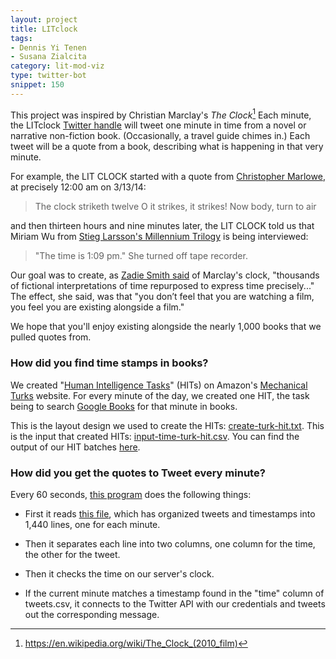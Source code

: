 ```yaml
---
layout: project
title: LITclock
tags:
- Dennis Yi Tenen
- Susana Zialcita
category: lit-mod-viz
type: twitter-bot
snippet: 150
---
```


This project was inspired by Christian Marclay's *The Clock*[^1]  Each minute,
the LITclock [Twitter handle](https://twitter.com/LITclock) will tweet one
minute in time from a novel or narrative non-fiction book. (Occasionally, a
travel guide chimes in.) Each tweet will be a quote from a book, describing
what is happening in that very minute.

For example, the LIT CLOCK started with a quote from [Christopher
Marlowe](http://books.google.com/books/about/Dr_Faustus.html?id=g3Wy89haCCgC),
at precisely 12:00 am on 3/13/14:

> The clock striketh twelve O it strikes, it strikes! Now body, turn to air

and then thirteen hours and nine minutes later, the LIT CLOCK told us that
Miriam Wu from [Stieg Larsson's Millennium
Trilogy](http://books.google.com/books?id=UvK1Slvkz3MC&dq) is being
interviewed:

> "The time is 1:09 pm." She turned off tape recorder.

Our goal was to create, as [Zadie Smith
said](http://www.nybooks.com/articles/archives/2011/apr/28/killing-orson-welles-midnight/?pagination=false)
of Marclay's clock, "thousands of fictional interpretations of time repurposed
to express time precisely..." The effect, she said, was that "you don’t feel
that you are watching a film, you feel you are existing alongside a film." 

We hope that you'll enjoy existing alongside the nearly 1,000 books that we
pulled quotes from. 

### How did you find time stamps in books?

We created "[Human Intelligence
Tasks](https://www.mturk.com/mturk/welcome?variant=worker)" (HITs) on Amazon's
[Mechanical Turks](https://www.mturk.com/mturk/) website. For every minute of
the day, we created one HIT, the task being to search [Google
Books](http://books.google.com/advanced_book_search) for that minute in books. 

This is the layout design we used to create the HITs:
[create-turk-hit.txt](https://github.com/dhcolumbia/litclock/blob/master/mturk/create-turk-hit.txt).
This is the input that created HITs:
[input-time-turk-hit.csv](https://github.com/xpmethod/litclock/tree/master/mturk).
You can find the output of our HIT batches
[here](https://github.com/dhcolumbia/litclock/tree/master/mturk).

### How did you get the quotes to Tweet every minute?

Every 60 seconds, [this program](https://github.com/dhcolumbia/litclock/blob/master/cron-bot.py) does the following things:

* First it reads [this file](https://github.com/dhcolumbia/litclock/blob/master/tweets.csv), which has organized tweets and timestamps into 1,440 lines, one for each minute.

* Then it separates each line into two columns, one column for the time, the other for the tweet.

* Then it checks the time on our server's clock. 

* If the current minute matches a timestamp found in the "time" column of tweets.csv, it connects to the Twitter API with our credentials and tweets out the corresponding message.

[^1]: <https://en.wikipedia.org/wiki/The_Clock_(2010_film)>
